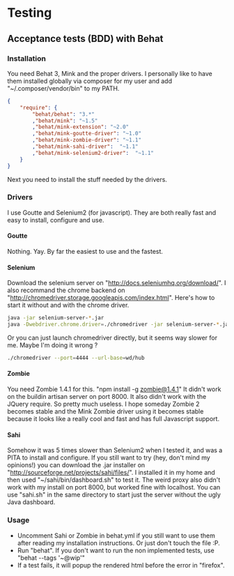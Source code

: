 Testing
=======

Acceptance tests (BDD) with Behat
---------------------------------

### Installation

You need Behat 3, Mink and the proper drivers. I personally like to have them installed globally via composer for my user and add "~/.composer/vendor/bin" to my PATH.

```json
{
    "require": {
        "behat/behat": "3.*"
        ,"behat/mink": "~1.5"
        ,"behat/mink-extension": "~2.0"
        ,"behat/mink-goutte-driver": "~1.0"
        ,"behat/mink-zombie-driver": "~1.1"
        ,"behat/mink-sahi-driver":  "~1.1"
        ,"behat/mink-selenium2-driver":  "~1.1"
    }
}
```

Next you need to install the stuff needed by the drivers.


### Drivers

I use Goutte and Selenium2 (for javascript). They are both really fast and easy to install, configure and use.

#### Goutte

Nothing. Yay. By far the easiest to use and the fastest.

#### Selenium

Download the selenium server on "http://docs.seleniumhq.org/download/". I also recommand the chrome backend on "http://chromedriver.storage.googleapis.com/index.html". Here's how to start it without and with the chrome driver.

```sh
java -jar selenium-server-*.jar
java -Dwebdriver.chrome.driver=./chromedriver -jar selenium-server-*.jar
```

Or you can just launch chromedriver directly, but it seems way slower for me. Maybe I'm doing it wrong ?

```sh
./chromedriver --port=4444 --url-base=wd/hub
```


#### Zombie

You need Zombie 1.4.1 for this. "npm install -g zombie@1.4.1"
It didn't work on the buildin artisan server on port 8000. It also didn't work with the JQuery require. So pretty much useless. I hope someday Zombie 2 becomes stable and the Mink Zombie driver using it becomes stable because it looks like a really cool and fast and has full Javascript support.

#### Sahi

Somehow it was 5 times slower than Selenium2 when I tested it, and was a PITA to install and configure. If you still want to try (hey, don't mind my opinions!) you can download the .jar installer on "http://sourceforge.net/projects/sahi/files/". I installed it in my home and then used "~/sahi/bin/dashboard.sh" to test it. The weird proxy also didn't work with my install on port 8000, but worked fine with localhost. You can use "sahi.sh" in the same directory to start just the server without the ugly Java dashboard.

### Usage

 * Uncomment Sahi or Zombie in behat.yml if you still want to use them after reading my installation instructions. Or just don't touch the file :P.
 * Run "behat". If you don't want to run the non implemented tests, use "behat --tags '~@wip'"
 * If a test fails, it will popup the rendered html before the error in "firefox".


